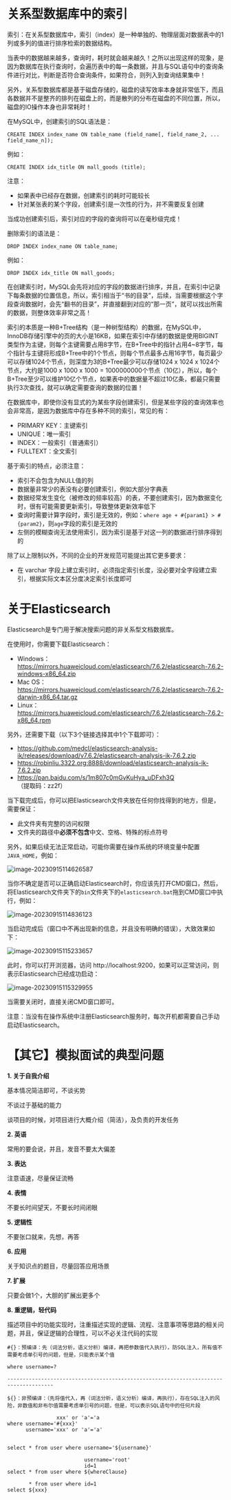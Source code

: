 # 关系型数据库中的索引

索引：在关系型数据库中，索引（index）是一种单独的、物理层面对数据表中的1列或多列的值进行排序检索的数据结构。

当表中的数据越来越多，查询时，耗时就会越来越久！之所以出现这样的现象，是因为数据库在执行查询时，会遍历表中的每一条数据，并且与SQL语句中的查询条件进行对比，判断是否符合查询条件，如果符合，则列入到查询结果集中！

另外，关系型数据库都是基于磁盘存储的，磁盘的读写效率本身就非常低下，而且各数据并不是整齐的排列在磁盘上的，而是散列的分布在磁盘的不同位置，所以，磁盘的IO操作本身也非常耗时！

在MySQL中，创建索引的SQL语法是：

```mysql
CREATE INDEX index_name ON table_name (field_name[, field_name_2, ... field_name_n]);
```

例如：

```mysql
CREATE INDEX idx_title ON mall_goods (title);
```

注意：

- 如果表中已经存在数据，创建索引的耗时可能较长
- 针对某张表的某个字段，创建索引是一次性的行为，并不需要反复创建

当成功创建索引后，索引对应的字段的查询将可以在毫秒级完成！

删除索引的语法是：

```mysql
DROP INDEX index_name ON table_name;
```

例如：

```mysql
DROP INDEX idx_title ON mall_goods;
```

在创建索引时，MySQL会先将对应的字段的数据进行排序，并且，在索引中记录下每条数据的位置信息，所以，索引相当于“书的目录”，后续，当需要根据这个字段查询数据时，会先“翻书的目录”，并直接翻到对应的“那一页”，就可以找出所需的数据，则整体效率非常之高！

索引的本质是一种B+Tree结构（是一种树型结构）的数据，在MySQL中，InnoDB存储引擎中的页的大小是16KB，如果在索引中存储的数据是使用BIGINT类型作为主键，则每个主键需要占用8字节，在B+Tree中的指针占用4~8字节，每个指针与主键将形成B+Tree中的1个节点，则每个节点最多占用16字节，每页最少可以存储1024个节点，则深度为3的B+Tree最少可以存储1024 x 1024 x 1024个节点，大约是1000 x 1000 x 1000 = 1000000000个节点（10亿），所以，每个B+Tree至少可以维护10亿个节点，如果表中的数据量不超过10亿条，都最只需要执行3次查找，就可以确定需要查询的数据的位置！

在数据库中，即使你没有显式的为某些字段创建索引，但是某些字段的查询效率也会非常高，是因为数据库中存在多种不同的索引，常见的有：

- PRIMARY KEY：主键索引
- UNIQUE：唯一索引
- INDEX：一般索引（普通索引）
- FULLTEXT：全文索引

基于索引的特点，必须注意：

- 索引不会包含为NULL值的列
- 数据量非常少的表没有必要创建索引，例如大部分字典表
- 数据经常发生变化（被修改的频率较高）的表，不要创建索引，因为数据变化时，很有可能需要更新索引，导致整体更新效率低下
- 查询时需要计算字段时，索引是无效的，例如：`where age + #{param1} > #{param2}`，则`age`字段的索引是无效的
- 左侧的模糊查询无法使用索引，因为索引是基于对这一列的数据进行排序得到的

除了以上限制以外，不同的企业的开发规范可能提出其它更多要求：

- 在 varchar 字段上建立索引时，必须指定索引长度，没必要对全字段建立索引，根据实际文本区分度决定索引长度即可

# 关于Elasticsearch

Elasticsearch是专门用于解决搜索问题的非关系型文档数据库。

在使用时，你需要下载Elasticsearch：

- Windows：https://mirrors.huaweicloud.com/elasticsearch/7.6.2/elasticsearch-7.6.2-windows-x86_64.zip
- Mac OS：https://mirrors.huaweicloud.com/elasticsearch/7.6.2/elasticsearch-7.6.2-darwin-x86_64.tar.gz
- Linux：https://mirrors.huaweicloud.com/elasticsearch/7.6.2/elasticsearch-7.6.2-x86_64.rpm

另外，还需要下载（以下3个链接选择其中1个下载即可）：

- https://github.com/medcl/elasticsearch-analysis-ik/releases/download/v7.6.2/elasticsearch-analysis-ik-7.6.2.zip
- https://robinliu.3322.org:8888/download/elasticsearch-analysis-ik-7.6.2.zip
- https://pan.baidu.com/s/1m807c0mGvKuHya_uDFxh3Q （提取码：zz2f）

当下载完成后，你可以把Elasticsearch文件夹放在任何你找得到的地方，但是，需要保证：

- 此文件夹有完整的访问权限
- 文件夹的路径中**必须不包含**中文、空格、特殊的标点符号

另外，如果后续无法正常启动，可能你需要在操作系统的环境变量中配置`JAVA_HOME`，例如：

![image-20230915114626587](assets/image-20230915114626587.png)

当你不确定是否可以正确启动Elasticsearch时，你应该先打开CMD窗口，然后，将Elasticsearch文件夹下的`bin`文件夹下的`elasticsearch.bat`拖到CMD窗口中执行，例如：

![image-20230915114836123](assets/image-20230915114836123.png)

当启动完成后（窗口中不再出现新的信息，并且没有明确的错误），大致效果如下：

![image-20230915115233657](assets/image-20230915115233657.png)

此时，你可以打开浏览器，访问 http://localhost:9200，如果可以正常访问，则表示Elasticsearch已经成功启动：

![image-20230915115329955](assets/image-20230915115329955.png)

当需要关闭时，直接关闭CMD窗口即可。

注意：当没有在操作系统中注册Elasticsearch服务时，每次开机都需要自己手动启动Elasticsearch。

# 【其它】模拟面试的典型问题

**1. 关于自我介绍**

基本情况简洁即可，不谈劣势

不谈过于基础的能力

谈项目的时候，对项目进行大概介绍（简洁），及负责的开发任务

**2. 英语**

常用的要会说，并且，发音不要太大偏差

**3. 表达**

注意语速，尽量保证流畅

**4. 表情**

不要长时间望天，不要长时间闭眼

**5. 逻辑性**

不要张口就来，先想，再答

**6. 应用**

关于知识点的题目，尽量回答应用场景

**7. 扩展**

只要会做1个，大胆的扩展出更多个

**8. 重逻辑，轻代码**

描述项目中的功能实现时，注重描述实现的逻辑、流程、注意事项等思路的相关问题，并且，保证逻辑的合理性，可以不必关注代码的实现









```
#{}：预编译：先（词法分析，语义分析）编译，再把参数值代入执行），防SQL注入，所有值不需要考虑单引号的问题，但是，只能表示某个值

where username=?

-------------------------------------------------------------------------------------

${}：非预编译：（先将值代入，再（词法分析，语义分析）编译，再执行），存在SQL注入的风险，非数值和非布尔值需要考虑单引号的问题，但是，可以表示SQL语句中的任何片段

                xxx' or 'a'='a
where username='#{xxx}'
      username='xxx' or 'a'='a'
      
      
select * from user where username='${username}'

                         username='root'
                         id=1
select * from user where ${whereClause}

       * from user where id=1
select ${xxx}
```

















































